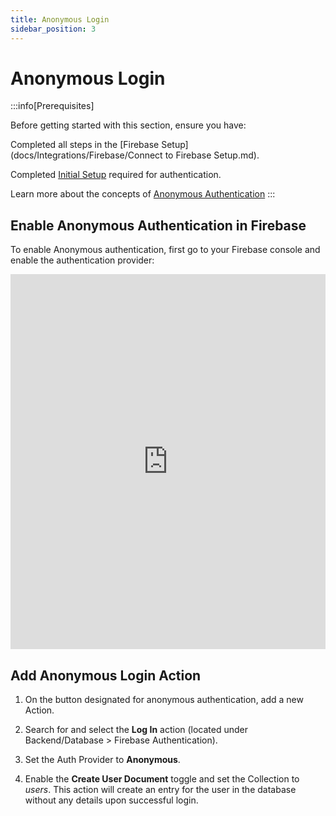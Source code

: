 ```yaml
---
title: Anonymous Login
sidebar_position: 3
---
```


# Anonymous Login

:::info[Prerequisites]

Before getting started with this section, ensure you have:

Completed all steps in
the [Firebase Setup](docs/Integrations/Firebase/Connect to Firebase Setup.md).

Completed [Initial Setup](docs/Integrations/Authentication/How-Tos/Firebase-Auth/initial-setup.md)
required for authentication.

Learn more about the concepts
of [Anonymous Authentication](docs/Integrations/Authentication/Concepts/authentication-approaches.md)
:::

## Enable Anonymous Authentication in Firebase

To enable Anonymous authentication, first go to your Firebase console and enable
the authentication provider:

<iframe src="https://demo.arcade.software/rzWEzk1DdYGG7V5AA8pd?embed&show_copy_link=true" title="EcommerceFlow - Authentication - Sign-in method - Firebase console" frameborder="0" loading="lazy" webkitallowfullscreen mozallowfullscreen allowfullscreen allow="clipboard-write" width="100%" height="600"></iframe>

## Add Anonymous Login Action

1. On the button designated for anonymous authentication, add a new Action. 

2. Search for and select the **Log In** action (located under Backend/Database > Firebase Authentication).

3. Set the Auth Provider to **Anonymous**.

4. Enable the **Create User Document** toggle and set the Collection to _users_. This action will create an entry for the user in the database without any details upon successful login.